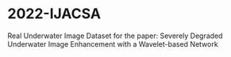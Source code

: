# 2022-IJACSA
Real Underwater Image Dataset for the paper: Severely Degraded Underwater Image Enhancement with a Wavelet-based Network
